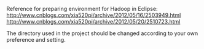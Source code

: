 Reference for preparing environment for Hadoop in Eclipse:
http://www.cnblogs.com/xia520pi/archive/2012/05/16/2503949.html
http://www.cnblogs.com/xia520pi/archive/2012/05/20/2510723.html

The directory used in the project should be changed according to your own preference and setting.
